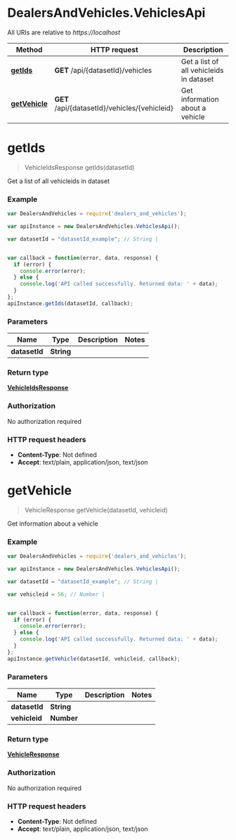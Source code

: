 # DealersAndVehicles.VehiclesApi

All URIs are relative to *https://localhost*

Method | HTTP request | Description
------------- | ------------- | -------------
[**getIds**](VehiclesApi.md#getIds) | **GET** /api/{datasetId}/vehicles | Get a list of all vehicleids in dataset
[**getVehicle**](VehiclesApi.md#getVehicle) | **GET** /api/{datasetId}/vehicles/{vehicleid} | Get information about a vehicle


<a name="getIds"></a>
# **getIds**
> VehicleIdsResponse getIds(datasetId)

Get a list of all vehicleids in dataset

### Example
```javascript
var DealersAndVehicles = require('dealers_and_vehicles');

var apiInstance = new DealersAndVehicles.VehiclesApi();

var datasetId = "datasetId_example"; // String | 


var callback = function(error, data, response) {
  if (error) {
    console.error(error);
  } else {
    console.log('API called successfully. Returned data: ' + data);
  }
};
apiInstance.getIds(datasetId, callback);
```

### Parameters

Name | Type | Description  | Notes
------------- | ------------- | ------------- | -------------
 **datasetId** | **String**|  | 

### Return type

[**VehicleIdsResponse**](VehicleIdsResponse.md)

### Authorization

No authorization required

### HTTP request headers

 - **Content-Type**: Not defined
 - **Accept**: text/plain, application/json, text/json

<a name="getVehicle"></a>
# **getVehicle**
> VehicleResponse getVehicle(datasetId, vehicleid)

Get information about a vehicle

### Example
```javascript
var DealersAndVehicles = require('dealers_and_vehicles');

var apiInstance = new DealersAndVehicles.VehiclesApi();

var datasetId = "datasetId_example"; // String | 

var vehicleid = 56; // Number | 


var callback = function(error, data, response) {
  if (error) {
    console.error(error);
  } else {
    console.log('API called successfully. Returned data: ' + data);
  }
};
apiInstance.getVehicle(datasetId, vehicleid, callback);
```

### Parameters

Name | Type | Description  | Notes
------------- | ------------- | ------------- | -------------
 **datasetId** | **String**|  | 
 **vehicleid** | **Number**|  | 

### Return type

[**VehicleResponse**](VehicleResponse.md)

### Authorization

No authorization required

### HTTP request headers

 - **Content-Type**: Not defined
 - **Accept**: text/plain, application/json, text/json

